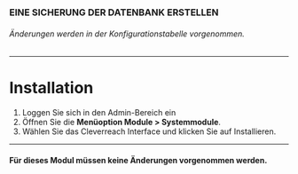### EINE SICHERUNG DER DATENBANK ERSTELLEN
###### Änderungen werden in der Konfigurationstabelle vorgenommen.

---

# Installation
1. Loggen Sie sich in den Admin-Bereich ein
2. Öffnen Sie die **Menüoption Module > Systemmodule**.
3. Wählen Sie das Cleverreach Interface und klicken Sie auf Installieren.

---

#### Für dieses Modul müssen keine Änderungen vorgenommen werden.